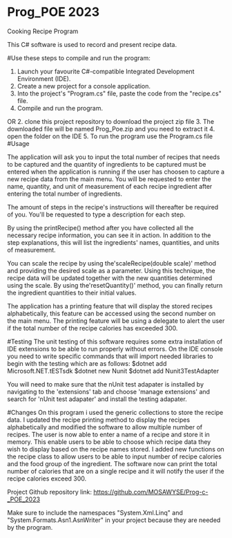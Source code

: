 # Prog_POE 2023

Cooking Recipe Program 

This C# software is used to record and present recipe data. 


#Use these steps to compile and run the program:

1. Launch your favourite C#-compatible Integrated Development Environment (IDE).
2. Create a new project for a console application.
3. Into the project's "Program.cs" file, paste the code from the "recipe.cs" file.
4. Compile and run the program.

OR
2. clone this project repository to download the project zip file
3. The downloaded file will be named Prog_Poe.zip and you need to extract it 
4. open the folder on the IDE 
5. To run the program use the Program.cs file
#Usage

 The application will ask you to input the total number of recipes that needs to be captured and the quantity of ingredients to be captured must be entered when the application is running if the user has choosen to capture a new recipe data from the main menu. You will be requested to enter the name, quantity, and unit of measurement of each recipe ingredient after entering the total number of ingredients.
 
The amount of steps in the recipe's instructions will thereafter be required of you. You'll be requested to type a description for each step.

By using the printRecipe() method after you have collected all the necessary recipe information, you can see it in action. In addition to the step explanations, this will list the ingredients' names, quantities, and units of measurement.

You can scale the recipe by using the'scaleRecipe(double scale)' method and providing the desired scale as a parameter. Using this technique, the recipe data will be updated together with the new quantities determined using the scale. By using the'resetQuantity()' method, you can finally return the ingredient quantities to their initial values.

The application has a printing feature that will display the stored recipes alphabetically, this feature can be accessed using the second number on the main menu.
The printing feature will be using a delegate to alert the user if the total number of the recipe calories has exceeded 300.

#Testing
The unit testing of this software requires some extra installation of IDE extensions to be able to run properly without errors. On the IDE console you need to write specific commands that will import needed libraries to begin with the testing which are as follows:
$dotnet add Microsoft.NET.tESTsdk
$dotnet new Nunit
$dotnet add Nunit3TestAdapter

You will need to make sure that the nUnit test adapater is installed by navigating to the 'extensions' tab and choose 'manage extensions' and search for 'nUnit test adapater' and install the testing adapater.

#Changes
On this program i used the generic collections to store the recipe data. I updated the recipe printing method to display the recipes alphabetically and modified the software to allow multiple number of recipes. The user is now able to enter a name of a recipe and store it in memory.
This enable users to be able to choose which recipe data they wish to display based on the recipe names stored. I added new functions on the recipe class to allow users to be able to input number of recipe calories and the food group of the ingredient. The software now can print the total number of calories that are on a single recipe and it will notify the user if the recipe calories exceed 300.



Project Github repository link: https://github.com/MOSAWYSE/Prog-c-_POE_2023

Make sure to include the namespaces "System.Xml.Linq" and "System.Formats.Asn1.AsnWriter" in your project because they are needed by the program.
